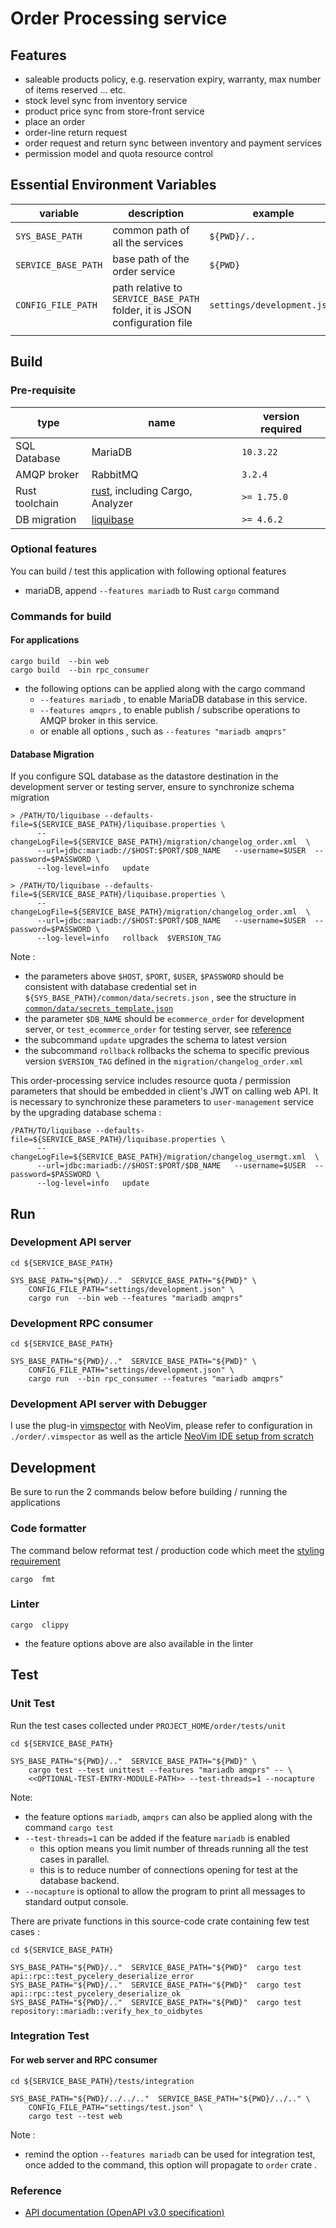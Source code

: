 # Order Processing service
## Features
- saleable products policy, e.g. reservation expiry, warranty, max number of items reserved ... etc.
- stock level sync from inventory service
- product price sync from store-front service
- place an order
- order-line return request
- order request and return sync between inventory and payment services
- permission model and quota resource control


## Essential Environment Variables
|variable|description|example|
|--------|-----------|-------|
|`SYS_BASE_PATH`| common path of all the services| `${PWD}/..` |
|`SERVICE_BASE_PATH`| base path of the order service | `${PWD}` |
|`CONFIG_FILE_PATH`| path relative to `SERVICE_BASE_PATH` folder, it is JSON configuration file | `settings/development.json` |
||||


## Build
### Pre-requisite
| type | name | version required |
|------|------|------------------|
| SQL Database | MariaDB | `10.3.22` |
| AMQP broker | RabbitMQ | `3.2.4` |
| Rust toolchain | [rust](https://github.com/rust-lang/rust), including Cargo, Analyzer | `>= 1.75.0` |
| DB migration | [liquibase](https://github.com/liquibase/liquibase) | `>= 4.6.2` |

### Optional features
You can build / test this application with following optional features
- mariaDB, append `--features mariadb` to Rust `cargo` command 

### Commands for build
#### For applications
```shell
cargo build  --bin web
cargo build  --bin rpc_consumer
```
- the following options can be applied along with the cargo command
  - `--features mariadb` , to enable MariaDB database in this service.
  - `--features amqprs` , to enable publish / subscribe operations to AMQP broker in this service.
  - or enable all options , such as `--features "mariadb amqprs"`

#### Database Migration
If you configure SQL database as the datastore destination in the development server or testing server, ensure to synchronize schema migration
```shell
> /PATH/TO/liquibase --defaults-file=${SERVICE_BASE_PATH}/liquibase.properties \
      --changeLogFile=${SERVICE_BASE_PATH}/migration/changelog_order.xml  \
      --url=jdbc:mariadb://$HOST:$PORT/$DB_NAME   --username=$USER  --password=$PASSWORD \
      --log-level=info   update

> /PATH/TO/liquibase --defaults-file=${SERVICE_BASE_PATH}/liquibase.properties \
      --changeLogFile=${SERVICE_BASE_PATH}/migration/changelog_order.xml  \
      --url=jdbc:mariadb://$HOST:$PORT/$DB_NAME   --username=$USER  --password=$PASSWORD \
      --log-level=info   rollback  $VERSION_TAG
```
Note : 
- the parameters above `$HOST`, `$PORT`, `$USER`, `$PASSWORD` should be consistent with database credential set in `${SYS_BASE_PATH}/common/data/secrets.json` , see the structure in [`common/data/secrets_template.json`](../common/data/secrets_template.json)
- the parameter `$DB_NAME` should be `ecommerce_order` for development server, or  `test_ecommerce_order` for testing server, see [reference](../migrations/init_db.sql)
- the subcommand `update` upgrades the schema to latest version
- the subcommand `rollback` rollbacks the schema to specific previous version `$VERSION_TAG` defined in the `migration/changelog_order.xml`


This order-processing service includes resource quota / permission parameters that should be embedded in client's JWT on calling web API.
It is necessary to synchronize these parameters to `user-management` service by the upgrading database schema :
```shell
/PATH/TO/liquibase --defaults-file=${SERVICE_BASE_PATH}/liquibase.properties \
      --changeLogFile=${SERVICE_BASE_PATH}/migration/changelog_usermgt.xml  \
      --url=jdbc:mariadb://$HOST:$PORT/$DB_NAME   --username=$USER  --password=$PASSWORD \
      --log-level=info   update
```


## Run
### Development API server
```shell=?
cd ${SERVICE_BASE_PATH}

SYS_BASE_PATH="${PWD}/.."  SERVICE_BASE_PATH="${PWD}" \
    CONFIG_FILE_PATH="settings/development.json" \
    cargo run  --bin web --features "mariadb amqprs"
```
### Development RPC consumer
```shell=?
cd ${SERVICE_BASE_PATH}

SYS_BASE_PATH="${PWD}/.."  SERVICE_BASE_PATH="${PWD}" \
    CONFIG_FILE_PATH="settings/development.json" \
    cargo run  --bin rpc_consumer --features "mariadb amqprs"
```

### Development API server with Debugger
I use the plug-in [vimspector](https://github.com/puremourning/vimspector) with NeoVim, please refer to configuration in `./order/.vimspector` as well as the article [NeoVim IDE setup from scratch](https://hackmd.io/@0V3cv8JJRnuK3jMwbJ-EeA/r1XR_hZL3)


## Development
Be sure to run the 2 commands below before building / running the applications

### Code formatter
The command below reformat test / production code which meet the [styling requirement](https://github.com/rust-lang/rust/tree/HEAD/src/doc/style-guide/src)
```shell
cargo  fmt
```

### Linter
```shell
cargo  clippy
```
- the feature options above are also available in the linter


## Test
### Unit Test
Run the test cases collected under `PROJECT_HOME/order/tests/unit`
```shell
cd ${SERVICE_BASE_PATH}

SYS_BASE_PATH="${PWD}/.."  SERVICE_BASE_PATH="${PWD}" \
    cargo test --test unittest --features "mariadb amqprs" -- \
    <<OPTIONAL-TEST-ENTRY-MODULE-PATH>> --test-threads=1 --nocapture
```
Note:
- the feature options `mariadb`, `amqprs` can also be applied along with the command `cargo test`
- `--test-threads=1` can be added if the feature `mariadb` is enabled
  - this option means you limit number of threads running all the test cases in parallel.
  - this is to reduce number of connections opening for test at the database backend.
- `--nocapture` is optional to allow the program to print all messages to standard output console.

There are private functions in this source-code crate  containing few test cases :
```shell
cd ${SERVICE_BASE_PATH}

SYS_BASE_PATH="${PWD}/.."  SERVICE_BASE_PATH="${PWD}"  cargo test  api::rpc::test_pycelery_deserialize_error
SYS_BASE_PATH="${PWD}/.."  SERVICE_BASE_PATH="${PWD}"  cargo test  api::rpc::test_pycelery_deserialize_ok
SYS_BASE_PATH="${PWD}/.."  SERVICE_BASE_PATH="${PWD}"  cargo test  repository::mariadb::verify_hex_to_oidbytes
```

### Integration Test
#### For web server and  RPC consumer
```shell=?
cd ${SERVICE_BASE_PATH}/tests/integration

SYS_BASE_PATH="${PWD}/../../.."  SERVICE_BASE_PATH="${PWD}/../.." \
    CONFIG_FILE_PATH="settings/test.json" \
    cargo test --test web
```

Note :
- remind the option `--features mariadb` can be used for integration test, once added to the command, this option will propagate to `order` crate .


### Reference
- [API documentation (OpenAPI v3.0 specification)](./doc/api/openapi.yaml)

